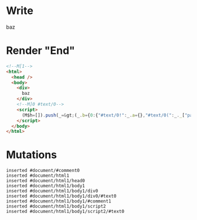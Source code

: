# Write
  <!M[1><div>baz</div><!M]0 #text/0><script>(M$h=[]).push(_=>(_.b={0:{"#text/0!":_.a={},"#text/0(":_._["packages/translator-tags/src/__tests__/fixtures/import-tag-ternary/components/baz.marko"]},1:_.a}),[])</script>


# Render "End"
```html
<!--M[1-->
<html>
  <head />
  <body>
    <div>
      baz
    </div>
    <!--M]0 #text/0-->
    <script>
      (M$h=[]).push(_=&gt;(_.b={0:{"#text/0!":_.a={},"#text/0(":_._["packages/translator-tags/src/__tests__/fixtures/import-tag-ternary/components/baz.marko"]},1:_.a}),[])
    </script>
  </body>
</html>
```

# Mutations
```
inserted #document/#comment0
inserted #document/html1
inserted #document/html1/head0
inserted #document/html1/body1
inserted #document/html1/body1/div0
inserted #document/html1/body1/div0/#text0
inserted #document/html1/body1/#comment1
inserted #document/html1/body1/script2
inserted #document/html1/body1/script2/#text0
```
